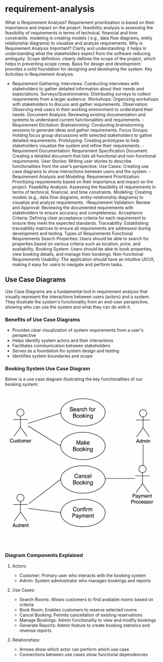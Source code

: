 # requirement-analysis
What is Requirement Analysis?
Requirement prioritization is based on their importance and impact on the project.
feasibility analysis is assessing the feasibility of requirements in terms of technical, financial and time constraints.
modeling is creating models ( e.g , data flow diagrams, entity relationship diagrams) to visualize and analyze requirements.
Why is Requirement Analysis Important?
Clarity and understanding: it helps in understanding what the stakeholders expect from the software reducing ambiguity.
Scope definition: clearly defines the scope of the project, which helps in preventing scope creep.
Basis for design and development: provides a solid foundation for designing and developing the system.
Key Activities in Requirement Analysis.
- Requirement Gathering: Interviews: Conducting interviews with stakeholders to gather detailed information about their needs and expectations.
Surveys/Questionnaires: Distributing surveys to collect requirements from a larger audience.
Workshops: Organizing workshops with stakeholders to discuss and gather requirements.
Observation: Observing end-users in their working environment to understand their needs.
Document Analysis: Reviewing existing documentation and systems to understand current functionalities and requirements.
-Requirement Elicitation: Brainstorming: Conducting brainstorming sessions to generate ideas and gather requirements.
Focus Groups: Holding focus group discussions with selected stakeholders to gather detailed requirements.
Prototyping: Creating prototypes to help stakeholders visualize the system and refine their requirements.
-Requirement Documentation: Requirement Specification Document: Creating a detailed document that lists all functional and non-functional requirements.
User Stories: Writing user stories to describe functionalities from the user’s perspective.
Use Cases: Creating use case diagrams to show interactions between users and the system.
-Requirement Analysis and Modeling: Requirement Prioritization: Prioritizing requirements based on their importance and impact on the project.
Feasibility Analysis: Assessing the feasibility of requirements in terms of technical, financial, and time constraints.
Modeling: Creating models (e.g., data flow diagrams, entity-relationship diagrams) to visualize and analyze requirements.
-Requirement Validation: Review and Approval: Reviewing the documented requirements with stakeholders to ensure accuracy and completeness.
Acceptance Criteria: Defining clear acceptance criteria for each requirement to ensure they meet the expected standards.
Traceability: Establishing traceability matrices to ensure all requirements are addressed during development and testing.
Types of Requirements
Functional Requirements
Search Properties: Users should be able to search for properties based on various criteria such as location, price, and availability.
Booking System: Users should be able to book properties, view booking details, and manage their bookings.
Non-functional Requirements
Usability: The application should have an intuitive UI/UX, making it easy for users to navigate and perform tasks.
## Use Case Diagrams

Use Case Diagrams are a fundamental tool in requirement analysis that visually represent the interactions between users (actors) and a system. They illustrate the system's functionality from an end-user perspective, showing who can use the system and what they can do with it.

### Benefits of Use Case Diagrams
- Provides clear visualization of system requirements from a user's perspective
- Helps identify system actors and their interactions
- Facilitates communication between stakeholders
- Serves as a foundation for system design and testing
- Identifies system boundaries and scope

### Booking System Use Case Diagram

Below is a use case diagram illustrating the key functionalities of our booking system:

![Booking System Use Case Diagram](alx-booking-uc.png "Use case diagram showing actors (Customer, Admin) interacting with booking system through various use cases including Search Rooms, Book Room, Cancel Booking, Manage Bookings, and Generate Reports")

### Diagram Components Explained
1. Actors:
   - Customer: Primary user who interacts with the booking system
   - Admin: System administrator who manages bookings and reports

2. Use Cases:
   - Search Rooms: Allows customers to find available rooms based on criteria
   - Book Room: Enables customers to reserve selected rooms
   - Cancel Booking: Permits cancellation of existing reservations
   - Manage Bookings: Admin functionality to view and modify bookings
   - Generate Reports: Admin feature to create booking statistics and revenue reports

3. Relationships:
   - Arrows show which actor can perform which use case
   - Connections between use cases show functional dependencies



